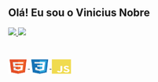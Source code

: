 ## Olá! Eu sou o Vinicius Nobre
<div>
   <a href="https://github.com/vininobre22">
 <img height="180em" src="https://github-readme-stats.vercel.app/api?username=vininobre22&show_icons=true&theme=dark&include_all_commits=true&count_private=true"/>
<img src="https://github-readme-stats.vercel.app/api/top-langs/?username=vininobre22&layout=compact&langs_count=16&theme=dark"/>
</div>
      
##
<div style="display: inline_block"><br>

<img align="center" alt="Vini-HTML" height="30" width="40" src="https://raw.githubusercontent.com/devicons/devicon/master/icons/html5/html5-original.svg">
  <img align="center" alt="Vini-CSS" height="30" width="40" src="https://raw.githubusercontent.com/devicons/devicon/master/icons/css3/css3-original.svg">
   <img align="center" alt="Vini-Js" height="30" width="40" src="https://raw.githubusercontent.com/devicons/devicon/master/icons/javascript/javascript-plain.svg">
</div>


